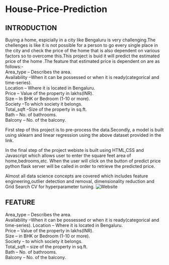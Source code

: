 # House-Price-Prediction
## INTRODUCTION
Buying a home, espicially in a city like Bengaluru is very challenging.The chellenges is like it is not possible for a person to go every single place in the city and check the price of the home that is also dependent on various factors so to overcome this.This project is buid it will predict the estimated price of the home .The feature that estimated price is dependent on are as follows:-                   
Area_type – Describes the area.                                                                           
Availability –When it can be possessed or when it is ready(categorical and time-series).               
Location – Where it is located in Bengaluru.                                                               
Price – Value of the property in lakhs(INR).                                                               
Size – In BHK or Bedroom (1-10 or more).                                                                   
Society –To which society it belongs.                                                                     
Total_sqft –Size of the property in sq.ft.                                                               
Bath – No. of bathrooms.                                                                                   
Balcony – No. of the balcony.


First step of this project is to pre-process the data.Secondly, a model is built using sklearn and linear regression using the above dataset provided in the link.

In the final step of the project webiste is built using HTML,CSS and Javascript which allows user to enter the square feet area of home,bedrooms,etc. When the user will click on the button of predict price python flask server will be called in order to retrieve the predicted price.

Almost all data science concepts are covered which includes feature engineering,outlier detection and removal, dimensionality reduction and Grid Search CV for hyperparameter tuning.
![Website](https://user-images.githubusercontent.com/83052989/117424737-bc301400-af3f-11eb-90a4-00dfcfc7d1d0.jpg)


## FEATURE                                                                                                   
Area_type – Describes the area.                                                                           
Availability –When it can be possessed or when it is ready(categorical and time-series).
Location – Where it is located in Bengaluru.                                                               
Price – Value of the property in lakhs(INR).                                                               
Size – in BHK or Bedroom (1-10 or more).                                                                   
Society – to which society it belongs.                                                                     
Total_sqft – size of the property in sq.ft.                                                               
Bath – No. of bathrooms.                                                                                   
Balcony – No. of the balcony.
